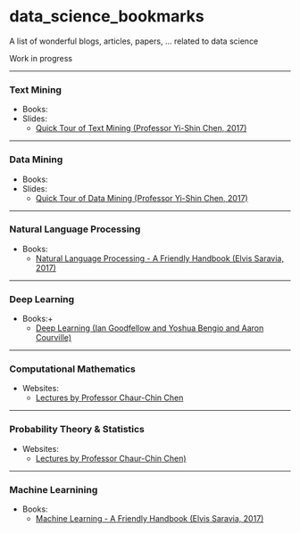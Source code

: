 # data_science_bookmarks
A list of wonderful blogs, articles, papers, ... related to data science

Work in progress

---
### Text Mining
- Books:
- Slides:
  - [Quick Tour of Text Mining (Professor Yi-Shin Chen, 2017)](https://goo.gl/KaqBc5)

---

### Data Mining
- Books:
- Slides:
  - [Quick Tour of Data Mining (Professor Yi-Shin Chen, 2017)](https://goo.gl/UAooLX)

---

### Natural Language Processing
- Books:
  - [Natural Language Processing - A Friendly Handbook (Elvis Saravia, 2017)](https://goo.gl/PTy9QS)

---

### Deep Learning
- Books:+
  - [Deep Learning (Ian Goodfellow and Yoshua Bengio and Aaron Courville)](https://goo.gl/GkqJs2)

---

### Computational Mathematics
- Websites:
  - [Lectures by Professor Chaur-Chin Chen](https://goo.gl/X5MXs2)

---

### Probability Theory & Statistics
- Websites:
  - [Lectures by Professor Chaur-Chin Chen)](https://goo.gl/9djNqr)

---

### Machine Learnining
- Books:
  - [Machine Learning - A Friendly Handbook (Elvis Saravia, 2017)](https://goo.gl/oWBYQQ)
